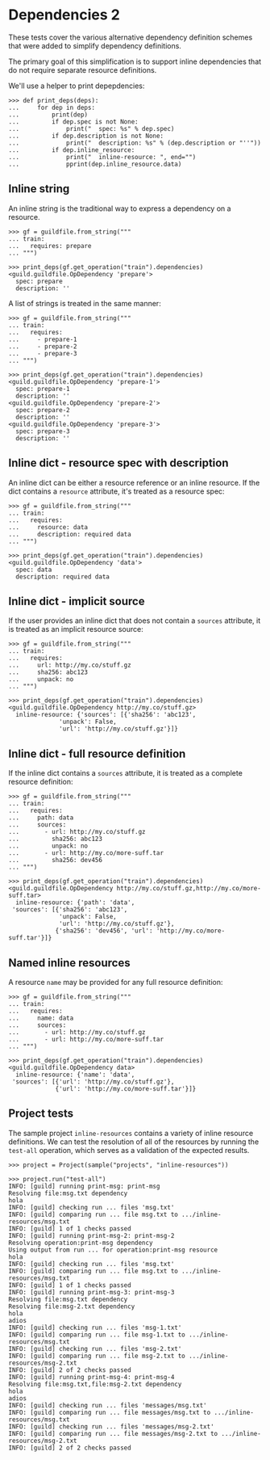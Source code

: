 # Dependencies 2

These tests cover the various alternative dependency definition
schemes that were added to simplify dependency definitions.

The primary goal of this simplification is to support inline
dependencies that do not require separate resource definitions.

We'll use a helper to print depepdencies:

    >>> def print_deps(deps):
    ...     for dep in deps:
    ...         print(dep)
    ...         if dep.spec is not None:
    ...             print("  spec: %s" % dep.spec)
    ...         if dep.description is not None:
    ...             print("  description: %s" % (dep.description or "''"))
    ...         if dep.inline_resource:
    ...             print("  inline-resource: ", end="")
    ...             pprint(dep.inline_resource.data)

## Inline string

An inline string is the traditional way to express a dependency on a
resource.

    >>> gf = guildfile.from_string("""
    ... train:
    ...   requires: prepare
    ... """)

    >>> print_deps(gf.get_operation("train").dependencies)
    <guild.guildfile.OpDependency 'prepare'>
      spec: prepare
      description: ''

A list of strings is treated in the same manner:

    >>> gf = guildfile.from_string("""
    ... train:
    ...   requires:
    ...     - prepare-1
    ...     - prepare-2
    ...     - prepare-3
    ... """)

    >>> print_deps(gf.get_operation("train").dependencies)
    <guild.guildfile.OpDependency 'prepare-1'>
      spec: prepare-1
      description: ''
    <guild.guildfile.OpDependency 'prepare-2'>
      spec: prepare-2
      description: ''
    <guild.guildfile.OpDependency 'prepare-3'>
      spec: prepare-3
      description: ''

## Inline dict - resource spec with description

An inline dict can be either a resource reference or an inline
resource. If the dict contains a `resource` attribute, it's treated as
a resource spec:

    >>> gf = guildfile.from_string("""
    ... train:
    ...   requires:
    ...     resource: data
    ...     description: required data
    ... """)

    >>> print_deps(gf.get_operation("train").dependencies)
    <guild.guildfile.OpDependency 'data'>
      spec: data
      description: required data

## Inline dict - implicit source

If the user provides an inline dict that does not contain a `sources`
attribute, it is treated as an implicit resource source:

    >>> gf = guildfile.from_string("""
    ... train:
    ...   requires:
    ...     url: http://my.co/stuff.gz
    ...     sha256: abc123
    ...     unpack: no
    ... """)

    >>> print_deps(gf.get_operation("train").dependencies)
    <guild.guildfile.OpDependency http://my.co/stuff.gz>
      inline-resource: {'sources': [{'sha256': 'abc123',
                  'unpack': False,
                  'url': 'http://my.co/stuff.gz'}]}

## Inline dict - full resource definition

If the inline dict contains a `sources` attribute, it is treated as a
complete resource definition:

    >>> gf = guildfile.from_string("""
    ... train:
    ...   requires:
    ...     path: data
    ...     sources:
    ...       - url: http://my.co/stuff.gz
    ...         sha256: abc123
    ...         unpack: no
    ...       - url: http://my.co/more-suff.tar
    ...         sha256: dev456
    ... """)

    >>> print_deps(gf.get_operation("train").dependencies)
    <guild.guildfile.OpDependency http://my.co/stuff.gz,http://my.co/more-suff.tar>
      inline-resource: {'path': 'data',
     'sources': [{'sha256': 'abc123',
                  'unpack': False,
                  'url': 'http://my.co/stuff.gz'},
                 {'sha256': 'dev456', 'url': 'http://my.co/more-suff.tar'}]}

## Named inline resources

A resource `name` may be provided for any full resource definition:

    >>> gf = guildfile.from_string("""
    ... train:
    ...   requires:
    ...     name: data
    ...     sources:
    ...       - url: http://my.co/stuff.gz
    ...       - url: http://my.co/more-suff.tar
    ... """)

    >>> print_deps(gf.get_operation("train").dependencies)
    <guild.guildfile.OpDependency data>
      inline-resource: {'name': 'data',
     'sources': [{'url': 'http://my.co/stuff.gz'},
                 {'url': 'http://my.co/more-suff.tar'}]}

## Project tests

The sample project `inline-resources` contains a variety of inline
resource definitions. We can test the resolution of all of the
resources by running the `test-all` operation, which serves as a
validation of the expected results.

    >>> project = Project(sample("projects", "inline-resources"))

    >>> project.run("test-all")
    INFO: [guild] running print-msg: print-msg
    Resolving file:msg.txt dependency
    hola
    INFO: [guild] checking run ... files 'msg.txt'
    INFO: [guild] comparing run ... file msg.txt to .../inline-resources/msg.txt
    INFO: [guild] 1 of 1 checks passed
    INFO: [guild] running print-msg-2: print-msg-2
    Resolving operation:print-msg dependency
    Using output from run ... for operation:print-msg resource
    hola
    INFO: [guild] checking run ... files 'msg.txt'
    INFO: [guild] comparing run ... file msg.txt to .../inline-resources/msg.txt
    INFO: [guild] 1 of 1 checks passed
    INFO: [guild] running print-msg-3: print-msg-3
    Resolving file:msg.txt dependency
    Resolving file:msg-2.txt dependency
    hola
    adios
    INFO: [guild] checking run ... files 'msg-1.txt'
    INFO: [guild] comparing run ... file msg-1.txt to .../inline-resources/msg.txt
    INFO: [guild] checking run ... files 'msg-2.txt'
    INFO: [guild] comparing run ... file msg-2.txt to .../inline-resources/msg-2.txt
    INFO: [guild] 2 of 2 checks passed
    INFO: [guild] running print-msg-4: print-msg-4
    Resolving file:msg.txt,file:msg-2.txt dependency
    hola
    adios
    INFO: [guild] checking run ... files 'messages/msg.txt'
    INFO: [guild] comparing run ... file messages/msg.txt to .../inline-resources/msg.txt
    INFO: [guild] checking run ... files 'messages/msg-2.txt'
    INFO: [guild] comparing run ... file messages/msg-2.txt to .../inline-resources/msg-2.txt
    INFO: [guild] 2 of 2 checks passed
